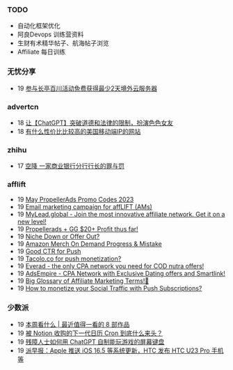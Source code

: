 ### TODO
-  自动化框架优化
-  阿良Devops 训练营资料
-  生财有术精华帖子、航海帖子浏览
-  Affiliate 每日训练

### 无忧分享
<!-- ruyo:START -->
-  19 [参与长亭百川活动免费获得最少2天境外云服务器](https://51.ruyo.net/18392.html)<!-- ruyo:END -->

### advertcn
<!-- advertcn:START -->
-  18 [让【ChatGPT】突破道德和法律的限制，扮演色色女友](https://www.advertcn.com/forum.php?mod=viewthread&tid=110439)
-  18 [有什么性价比比较高的美国移动端IP的网站](https://www.advertcn.com/forum.php?mod=viewthread&tid=110437)<!-- advertcn:END -->

### zhihu
<!-- zhihu:START -->
-  17 [空降 一家商业银行分行行长的罪与罚](http://zhuanlan.zhihu.com/p/629656591?utm_campaign=rss&utm_medium=rss&utm_source=rss&utm_content=title)<!-- zhihu:END -->

### afflift
<!-- afflift:START -->
-  19 [May PropellerAds Promo Codes 2023](https://afflift.com/f/threads/may-propellerads-promo-codes-2023.10871/)
-  19 [Email marketing campaign for affLIFT &lpar;AMs&rpar;](https://afflift.com/f/threads/email-marketing-campaign-for-afflift-ams.10945/)
-  19 [MyLead.global - Join the most innovative affiliate network. Get it on a new level!](https://afflift.com/f/threads/mylead-global-join-the-most-innovative-affiliate-network-get-it-on-a-new-level.2151/)
-  19 [Propellerads + GG $20+ Profit thus far!](https://afflift.com/f/threads/propellerads-gg-20-profit-thus-far.10969/)
-  19 [Niche Down or Offer Out?](https://afflift.com/f/threads/niche-down-or-offer-out.10971/)
-  19 [Amazon Merch On Demand Progress &amp; Mistake](https://afflift.com/f/threads/amazon-merch-on-demand-progress-mistake.10970/)
-  19 [Good CTR for Push](https://afflift.com/f/threads/good-ctr-for-push.10968/)
-  19 [Tacolo.co for push monetization?](https://afflift.com/f/threads/tacolo-co-for-push-monetization.9394/)
-  19 [Everad - the only CPA network you need for COD nutra offers!](https://afflift.com/f/threads/everad-the-only-cpa-network-you-need-for-cod-nutra-offers.7700/)
-  19 [AdsEmpire - CPA Network with Exclusive Dating offers and Smartlink!](https://afflift.com/f/threads/adsempire-cpa-network-with-exclusive-dating-offers-and-smartlink.6820/)
-  19 [Big Glossary of Affiliate Marketing Terms!🧐](https://afflift.com/f/threads/big-glossary-of-affiliate-marketing-terms-%F0%9F%A7%90.10966/)
-  19 [How to monetize your Social Traffic with Push Subscriptions?](https://afflift.com/f/threads/how-to-monetize-your-social-traffic-with-push-subscriptions.10271/)<!-- afflift:END -->

### 少数派
<!-- sspai:START -->
-  19 [本周看什么 | 最近值得一看的 8 部作品](https://sspai.com/post/79911)
-  19 [被 Notion 收购的下一代日历 Cron 到底什么来头？](https://sspai.com/post/79831)
-  19 [残障人士如何用 ChatGPT 自制能玩游戏的屏幕键盘](https://sspai.com/post/79832)
-  19 [派早报：Apple 推送 iOS 16.5 等系统更新，HTC 发布 HTC U23 Pro 手机等](https://sspai.com/post/79899)<!-- sspai:END -->
